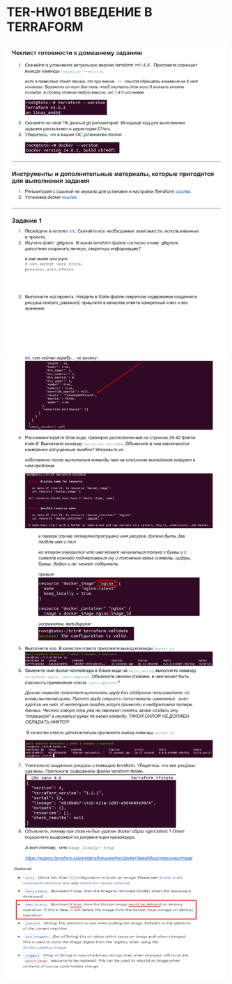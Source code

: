 # TER-HW01 ВВЕДЕНИЕ В TERRAFORM

![img](https://github.com/AzarnoyKir/TER-HW01/blob/020b1cf723956d2f20b51b3e0613d1d014cd3ecb/img/443b53-0.png)
![img](https://github.com/AzarnoyKir/TER-HW01/blob/020b1cf723956d2f20b51b3e0613d1d014cd3ecb/img/443b53-1.png)
![img](https://github.com/AzarnoyKir/TER-HW01/blob/020b1cf723956d2f20b51b3e0613d1d014cd3ecb/img/443b53-2.png)
